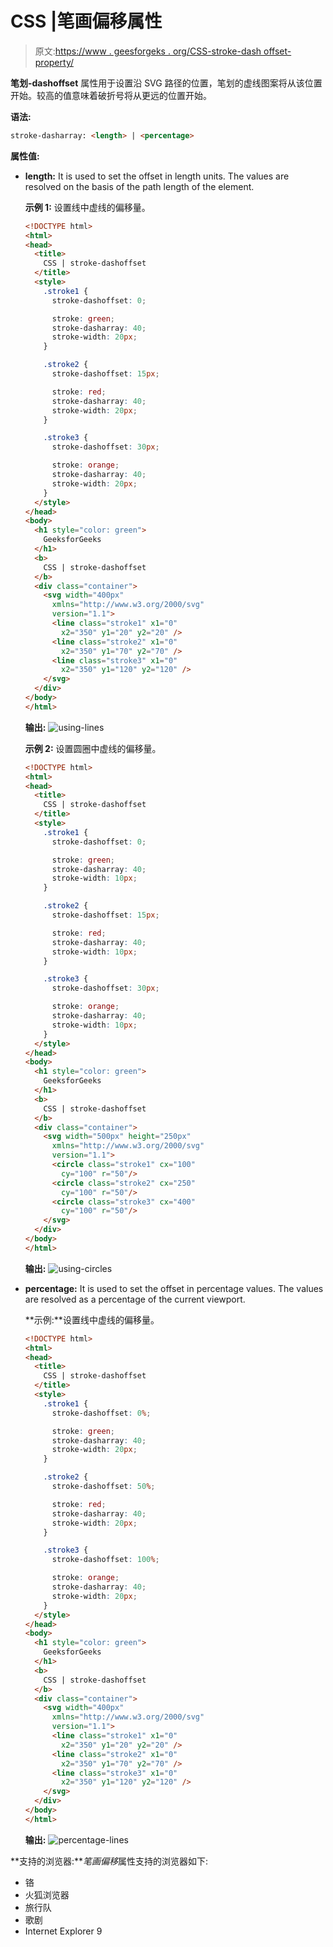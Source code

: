 # CSS |笔画偏移属性

> 原文:[https://www . geesforgeks . org/CSS-stroke-dash offset-property/](https://www.geeksforgeeks.org/css-stroke-dashoffset-property/)

**笔划-dashoffset** 属性用于设置沿 SVG 路径的位置，笔划的虚线图案将从该位置开始。较高的值意味着破折号将从更远的位置开始。

**语法:**

```html
stroke-dasharray: <length> | <percentage>
```

**属性值:**

*   **length:** It is used to set the offset in length units. The values are resolved on the basis of the path length of the element.

    **示例 1:** 设置线中虚线的偏移量。

    ```html
    <!DOCTYPE html>
    <html>
    <head>
      <title>
        CSS | stroke-dashoffset
      </title>
      <style>
        .stroke1 {
          stroke-dashoffset: 0;

          stroke: green;
          stroke-dasharray: 40;
          stroke-width: 20px;
        }

        .stroke2 {
          stroke-dashoffset: 15px;

          stroke: red;
          stroke-dasharray: 40;
          stroke-width: 20px;
        }

        .stroke3 {
          stroke-dashoffset: 30px;

          stroke: orange;
          stroke-dasharray: 40;
          stroke-width: 20px;
        }
      </style>
    </head>
    <body>
      <h1 style="color: green">
        GeeksforGeeks
      </h1>
      <b>
        CSS | stroke-dashoffset
      </b>
      <div class="container">
        <svg width="400px"
          xmlns="http://www.w3.org/2000/svg"
          version="1.1">
          <line class="stroke1" x1="0"
            x2="350" y1="20" y2="20" />
          <line class="stroke2" x1="0"
            x2="350" y1="70" y2="70" />
          <line class="stroke3" x1="0"
            x2="350" y1="120" y2="120" />
        </svg>
      </div>
    </body>
    </html>
    ```

    **输出:**
    ![using-lines](img/a827c9516e0a885c54e970ab24805cb0.png)

    **示例 2:** 设置圆圈中虚线的偏移量。

    ```html
    <!DOCTYPE html>
    <html>
    <head>
      <title>
        CSS | stroke-dashoffset
      </title>
      <style>
        .stroke1 {
          stroke-dashoffset: 0;

          stroke: green;
          stroke-dasharray: 40;
          stroke-width: 10px;
        }

        .stroke2 {
          stroke-dashoffset: 15px;

          stroke: red;
          stroke-dasharray: 40;
          stroke-width: 10px;
        }

        .stroke3 {
          stroke-dashoffset: 30px;

          stroke: orange;
          stroke-dasharray: 40;
          stroke-width: 10px;
        }
      </style>
    </head>
    <body>
      <h1 style="color: green">
        GeeksforGeeks
      </h1>
      <b>
        CSS | stroke-dashoffset
      </b>
      <div class="container">
        <svg width="500px" height="250px"
          xmlns="http://www.w3.org/2000/svg"
          version="1.1">
          <circle class="stroke1" cx="100"
            cy="100" r="50"/>
          <circle class="stroke2" cx="250"
            cy="100" r="50"/>
          <circle class="stroke3" cx="400"
            cy="100" r="50"/>
        </svg>
      </div>
    </body>
    </html>
    ```

    **输出:**
    ![using-circles](img/b984d937e6e69063a580b0ce36e9ef7f.png)

*   **percentage:** It is used to set the offset in percentage values. The values are resolved as a percentage of the current viewport.

    **示例:**设置线中虚线的偏移量。

    ```html
    <!DOCTYPE html>
    <html>
    <head>
      <title>
        CSS | stroke-dashoffset
      </title>
      <style>
        .stroke1 {
          stroke-dashoffset: 0%;

          stroke: green;
          stroke-dasharray: 40;
          stroke-width: 20px;
        }

        .stroke2 {
          stroke-dashoffset: 50%;

          stroke: red;
          stroke-dasharray: 40;
          stroke-width: 20px;
        }

        .stroke3 {
          stroke-dashoffset: 100%;

          stroke: orange;
          stroke-dasharray: 40;
          stroke-width: 20px;
        }
      </style>
    </head>
    <body>
      <h1 style="color: green">
        GeeksforGeeks
      </h1>
      <b>
        CSS | stroke-dashoffset
      </b>
      <div class="container">
        <svg width="400px"
          xmlns="http://www.w3.org/2000/svg"
          version="1.1">
          <line class="stroke1" x1="0"
            x2="350" y1="20" y2="20" />
          <line class="stroke2" x1="0"
            x2="350" y1="70" y2="70" />
          <line class="stroke3" x1="0"
            x2="350" y1="120" y2="120" />
        </svg>
      </div>
    </body>
    </html>
    ```

    **输出:**
    ![percentage-lines](img/6efc4c8e98aa7932b67f9d31694a8c2e.png)

**支持的浏览器:***笔画偏移*属性支持的浏览器如下:

*   铬
*   火狐浏览器
*   旅行队
*   歌剧
*   Internet Explorer 9